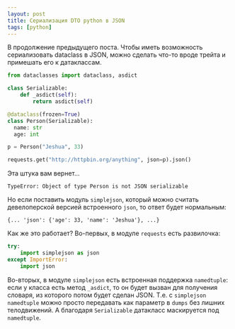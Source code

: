 ```yaml
---
layout: post
title: Сериализация DTO python в JSON
tags: [python]
---
```

В продолжение предыдущего поста. Чтобы иметь возможность сериализовать dataclass в JSON, можно сделать что-то вроде трейта и примешать его к датаклассам.
```python
from dataclasses import dataclass, asdict

class Serializable:
    def _asdict(self):
        return asdict(self)

@dataclass(frozen=True)
class Person(Serializable):
  name: str
  age: int

p = Person("Jeshua", 33)

requests.get("http://httpbin.org/anything", json=p).json()
```
Эта штука вам вернет...
```
TypeError: Object of type Person is not JSON serializable
```
Но если поставить модуль `simplejson`, который можно считать девелоперской версией встроенного `json`, то ответ будет нормальным:
```
{... 'json': {'age': 33, 'name': 'Jeshua'}, ...}
```
Как же это работает?
Во-первых, в модуле `requests` есть развилочка:
```python
try:
    import simplejson as json
except ImportError:
    import json
```
Во-вторых, в модуле `simplejson` есть встроенная поддержка `namedtuple`: если у класса есть метод `_asdict`, то он будет вызван для получения словаря, из которого потом будет сделан JSON. Т.е. с `simplejson` `namedtuple` можно просто передавать как параметр в `dumps` без лишних телодвижений. А благодаря `Serializable` датакласс маскируется под `namedtuple`.

